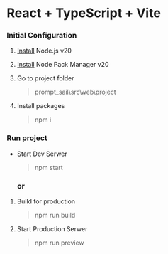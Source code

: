 # React + TypeScript + Vite

### Initial Configuration

1. [Install](https://nodejs.org/en/download) Node.js v20

2. [Install](https://www.npmjs.com/package/npm) Node Pack Manager v20

3. Go to project folder

    > prompt_sail\src\web\project

4. Install packages
    > npm i

### Run project

-   Start Dev Serwer

    > npm start

    ### or

1. Build for production
    > npm run build
2. Start Production Serwer
    > npm run preview
